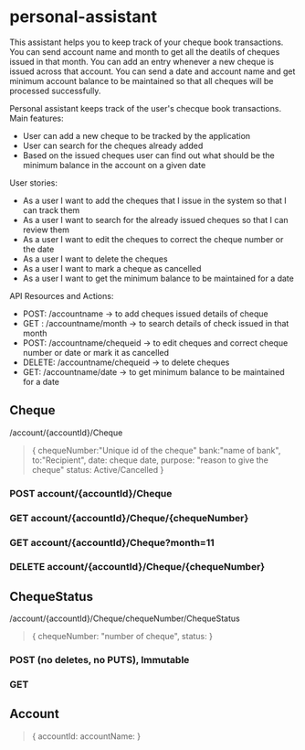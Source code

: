 # personal-assistant
This assistant helps you to keep track of your cheque book transactions.
You can send account name and month to get all the deatils of cheques issued in that month.
You can add an entry whenever a new cheque is issued across that account.
You can send a date and account name and get minimum account balance to be maintained so that all cheques will be processed successfully.

Personal assistant keeps track of the user's checque book transactions. 
Main features:
* User can add a new cheque to be tracked by the application
* User can search for the cheques already added
* Based on the issued cheques user can find out what should be the minimum balance in the account on a given date


User stories:
* As a user I want to add the cheques that I issue in the system so that I can track them
* As a user I want to search for the already issued cheques so that I can review them
* As a user I want to edit the cheques to correct the cheque number or the date
* As a user I want to delete the cheques
* As a user I want to mark a cheque as cancelled
* As a user I want to get the minimum balance to be maintained for a date

API Resources and Actions:
* POST: /accountname              -> to add cheques issued details of cheque 
* GET : /accountname/month        -> to search details of check issued in that month 
* POST: /accountname/chequeid     -> to edit cheques and correct cheque number or date or mark it as cancelled 
* DELETE: /accountname/chequeid   -> to delete cheques
* GET: /accountname/date          -> to get minimum balance to be maintained for a date 


## Cheque 
   /account/{accountId}/Cheque
>   {
>    chequeNumber:"Unique id of the cheque"
>    bank:"name of bank",
>    to:"Recipient",
>    date: cheque date,
>    purpose: "reason to give the cheque"
>    status: Active/Cancelled
>   }
   ### POST account/{accountId}/Cheque
   ### GET account/{accountId}/Cheque/{chequeNumber}
   ### GET account/{accountId}/Cheque?month=11
   ### DELETE account/{accountId}/Cheque/{chequeNumber}
 
## ChequeStatus
   /account/{accountId}/Cheque/chequeNumber/ChequeStatus
>    {
>    chequeNumber: "number of cheque",
>    status: 
>    }
   ### POST (no deletes, no PUTS), Immutable
   ### GET 
## Account
>   {
>      accountId:
>      accountName:
>   }
